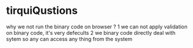 # tirquiQustions
why we not run the binary code on browser ?
1 we can not apply validation on binary code, it's very defecults
2 we  binary code directly deal with sytem so any can access any thing from the system
